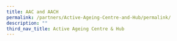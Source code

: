 ```yaml
---
title: AAC and AACH
permalink: /partners/Active-Ageing-Centre-and-Hub/permalink/
description: ""
third_nav_title: Active Ageing Centre & Hub
---
```

